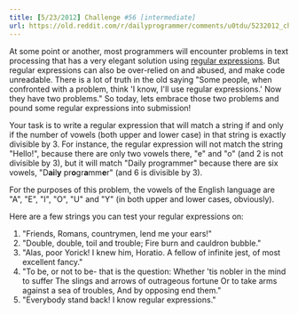 ```yaml
---
title: [5/23/2012] Challenge #56 [intermediate]
url: https://old.reddit.com/r/dailyprogrammer/comments/u0tdu/5232012_challenge_56_intermediate/
---
```




At some point or another, most programmers will encounter problems in text processing that has a very elegant solution using [regular expressions](http://en.wikipedia.org/wiki/Regex). But regular expressions can also be over-relied on and abused, and make code unreadable. There is a lot of truth in the old saying "Some people, when confronted with a problem, think 'I know, I'll use regular expressions.' Now they have two problems." So today, lets embrace those two problems and pound some regular expressions into submission!

Your task is to write a regular expression that will match a string if and only if the number of vowels (both upper and lower case) in that string is exactly divisible by 3. For instance, the regular expression will not match the string "Hello!", because there are only two vowels there, "e" and "o" (and 2 is not divisible by 3), but it will match "Daily programmer" because there are six vowels, "D**ai**l**y** pr**o**gr**a**mm**e**r" (and 6 is divisible by 3). 

For the purposes of this problem, the vowels of the English language are "A", "E", "I", "O", "U" and "Y" (in both upper and lower cases, obviously). 

Here are a few strings you can test your regular expressions on: 

1. "Friends, Romans, countrymen, lend me your ears!"
2. "Double, double, toil and trouble; Fire burn and cauldron bubble."
3. "Alas, poor Yorick! I knew him, Horatio. A fellow of infinite jest, of most excellent fancy."
4. "To be, or not to be- that is the question: Whether 'tis nobler in the mind to suffer The slings and arrows of outrageous fortune Or to take arms against a sea of troubles, And by opposing end them."
5. "Everybody stand back! I know regular expressions."
